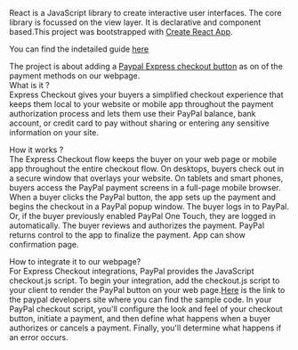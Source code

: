 React is a JavaScript library to create interactive user interfaces. The core library is focussed on the view layer. It is declarative and component based.This project was bootstrapped with [Create React App](https://github.com/facebookincubator/create-react-app).

You can find the indetailed guide [here](https://github.com/facebookincubator/create-react-app/blob/master/packages/react-scripts/template/README.md)

The project is about adding a [Paypal Express checkout button](https://developer.paypal.com/docs/integration/direct/express-checkout/integration-jsv4/) as on of the payment methods on our webpage. 
<br> What is it ? <br>
Express Checkout gives your buyers a simplified checkout experience that keeps them local to your website or mobile app throughout the payment authorization process and lets them use their PayPal balance, bank account, or credit card to pay without sharing or entering any sensitive information on your site.

How it works ? <br>
The Express Checkout flow keeps the buyer on your web page or mobile app throughout the entire checkout flow. On desktops, buyers check out in a secure window that overlays your website. On tablets and smart phones, buyers access the PayPal payment screens in a full-page mobile browser. When a buyer clicks the PayPal button, the app sets up the payment and begins the checkout in a PayPal popup window. The buyer logs in to PayPal. Or, if the buyer previously enabled PayPal One Touch, they are logged in automatically. The buyer reviews and authorizes the payment. PayPal returns control to the app to finalize the payment. App can show confirmation page.

How to integrate it to our webpage? </br>
For Express Checkout integrations, PayPal provides the JavaScript checkout.js script. To begin your integration, add the checkout.js script to your client to render the PayPal button on your web page.[Here](https://developer.paypal.com/docs/integration/direct/express-checkout/integration-jsv4/add-paypal-button/) is the link to the paypal developers site where you can find the sample code. 
In your PayPal checkout script, you'll configure the look and feel of your checkout button, initiate a payment, and then define what happens when a buyer authorizes or cancels a payment. Finally, you'll determine what happens if an error occurs.
